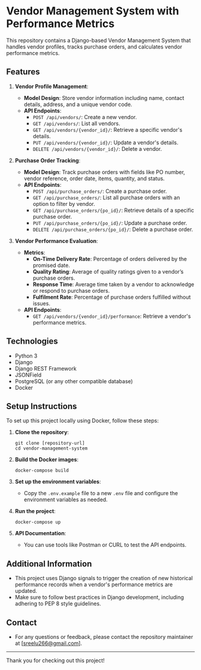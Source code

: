 # Vendor Management System with Performance Metrics

This repository contains a Django-based Vendor Management System that handles vendor profiles, tracks purchase orders, and calculates vendor performance metrics.

## Features

1. **Vendor Profile Management**:
    - **Model Design**: Store vendor information including name, contact details, address, and a unique vendor code.
    - **API Endpoints**:
        - `POST /api/vendors/`: Create a new vendor.
        - `GET /api/vendors/`: List all vendors.
        - `GET /api/vendors/{vendor_id}/`: Retrieve a specific vendor's details.
        - `PUT /api/vendors/{vendor_id}/`: Update a vendor's details.
        - `DELETE /api/vendors/{vendor_id}/`: Delete a vendor.

2. **Purchase Order Tracking**:
    - **Model Design**: Track purchase orders with fields like PO number, vendor reference, order date, items, quantity, and status.
    - **API Endpoints**:
        - `POST /api/purchase_orders/`: Create a purchase order.
        - `GET /api/purchase_orders/`: List all purchase orders with an option to filter by vendor.
        - `GET /api/purchase_orders/{po_id}/`: Retrieve details of a specific purchase order.
        - `PUT /api/purchase_orders/{po_id}/`: Update a purchase order.
        - `DELETE /api/purchase_orders/{po_id}/`: Delete a purchase order.

3. **Vendor Performance Evaluation**:
    - **Metrics**:
        - **On-Time Delivery Rate**: Percentage of orders delivered by the promised date.
        - **Quality Rating**: Average of quality ratings given to a vendor’s purchase orders.
        - **Response Time**: Average time taken by a vendor to acknowledge or respond to purchase orders.
        - **Fulfilment Rate**: Percentage of purchase orders fulfilled without issues.
    - **API Endpoints**:
        - `GET /api/vendors/{vendor_id}/performance`: Retrieve a vendor's performance metrics.

## Technologies

- Python 3
- Django
- Django REST Framework
- JSONField
- PostgreSQL (or any other compatible database)
- Docker

## Setup Instructions

To set up this project locally using Docker, follow these steps:

1. **Clone the repository**:
    ```shell
    git clone [repository-url]
    cd vendor-management-system
    ```

2. **Build the Docker images**:
    ```shell
    docker-compose build
    ```

3. **Set up the environment variables**:
    - Copy the `.env.example` file to a new `.env` file and configure the environment variables as needed.

4. **Run the project**:
    ```shell
    docker-compose up
    ```

5. **API Documentation**:
    - You can use tools like Postman or CURL to test the API endpoints.


## Additional Information

- This project uses Django signals to trigger the creation of new historical performance records when a vendor's performance metrics are updated.
- Make sure to follow best practices in Django development, including adhering to PEP 8 style guidelines.


## Contact

- For any questions or feedback, please contact the repository maintainer at [sreelu266@gmail.com].

---

Thank you for checking out this project!

